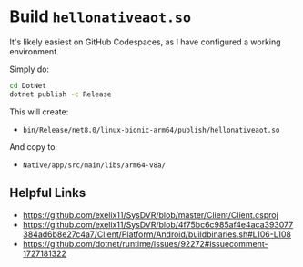 # Build `hellonativeaot.so`

It's likely easiest on GitHub Codespaces, as I have configured a working environment.

Simply do:

```sh
cd DotNet
dotnet publish -c Release
```

This will create:

* `bin/Release/net8.0/linux-bionic-arm64/publish/hellonativeaot.so`

And copy to:

* `Native/app/src/main/libs/arm64-v8a/`

## Helpful Links

* https://github.com/exelix11/SysDVR/blob/master/Client/Client.csproj
* https://github.com/exelix11/SysDVR/blob/4f75bc6c985af4e4aca393077384ad6b8e27c4a7/Client/Platform/Android/buildbinaries.sh#L106-L108
* https://github.com/dotnet/runtime/issues/92272#issuecomment-1727181322
